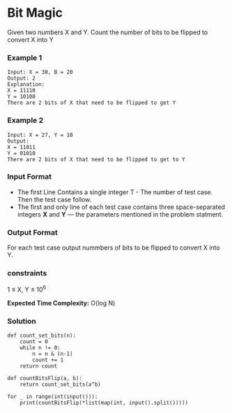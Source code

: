 # Bit Magic

Given two numbers X and Y. Count the number of bits to be flipped to convert X into Y

### Example 1

```
Input: X = 30, B = 20
Output: 2
Explanation:
X = 11110
Y = 10100
There are 2 bits of X that need to be flipped to get Y
```

### Example 2

```
Input: X = 27, Y = 10
Output:
X = 11011
Y = 01010
There are 2 bits of X that need to be flipped to get to Y
```

### Input Format

- The first Line Contains a single integer T - The number of test case. Then the test case follow.
- The first and only line of each test case contains three space-separated integers **X** and **Y** — the parameters mentioned in the problem statment.

### Output Format

For each test case output nummbers of bits to be flipped to convert X into Y.

### constraints

1 $\le$ X, Y $\le$ 10<sup>6</sup>

**Expected Time Complexity:** O(log N)

### Solution

```
def count_set_bits(n):
    count = 0
    while n != 0:
        n = n & (n-1)
        count += 1
    return count

def countBitsFlip(a, b):
    return count_set_bits(a^b)

for _ in range(int(input())):
    print(countBitsFlip(*list(map(int, input().split()))))
```
